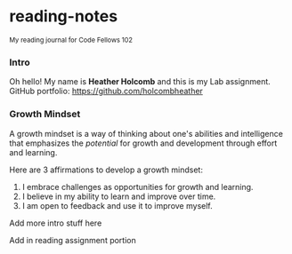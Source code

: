 # reading-notes
<sub>My reading journal for Code Fellows 102</sub>

### Intro
Oh hello! My name is **Heather Holcomb** and this is my Lab assignment. 
GitHub portfolio: [https://github.com/holcombheather ](url) 

### Growth Mindset 

A growth mindset is a way of thinking about one's abilities and intelligence that emphasizes the _potential_ for growth and development through effort and learning. 

Here are 3 affirmations to develop a growth mindset:
1. I embrace challenges as opportunities for growth and learning.
2. I believe in my ability to learn and improve over time.
3. I am open to feedback and use it to improve myself.


Add more intro stuff here

Add in reading assignment portion 
